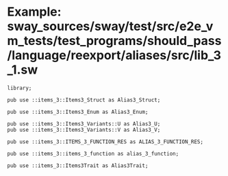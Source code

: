 # Example: sway_sources/sway/test/src/e2e_vm_tests/test_programs/should_pass/language/reexport/aliases/src/lib_3_1.sw

```sway
library;

pub use ::items_3::Items3_Struct as Alias3_Struct;

pub use ::items_3::Items3_Enum as Alias3_Enum;

pub use ::items_3::Items3_Variants::U as Alias3_U;
pub use ::items_3::Items3_Variants::V as Alias3_V;

pub use ::items_3::ITEMS_3_FUNCTION_RES as ALIAS_3_FUNCTION_RES;

pub use ::items_3::items_3_function as alias_3_function;

pub use ::items_3::Items3Trait as Alias3Trait;

```
